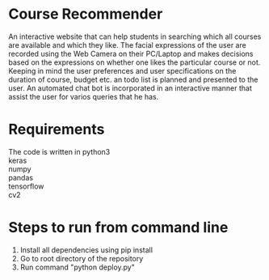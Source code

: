# Course Recommender
An interactive website that can help students in searching which all courses are available and which they like. The facial expressions of the user are recorded using the Web Camera on their PC/Laptop and makes decisions based on the expressions on whether one likes the particular course or not. Keeping in mind the user preferences and user specifications on the duration of course, budget etc. an todo list is planned and presented to the user. An automated chat bot is incorporated in an interactive manner that assist the user for varios queries that he has.

# Requirements

The code is written in python3</br>
keras </br>
numpy </br>
pandas </br>
tensorflow </br>
cv2 </br>


# Steps to run from command line

1. Install all dependencies using pip install
2. Go to root directory of the repository
3. Run command "python deploy.py"